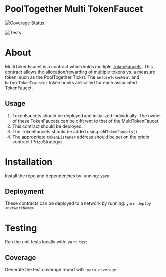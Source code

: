# PoolTogether Multi TokenFaucet

[![Coverage Status](https://coveralls.io/repos/github/pooltogether/multi-token-faucet/badge.svg?branch=master)](https://coveralls.io/github/pooltogether/multi-token-faucet?branch=master)

![Tests](https://github.com/pooltogether/multi-token-faucet/actions/workflows/main.yml/badge.svg)

# About
MultiTokenFaucet is a contract which holds multiple [TokenFaucets](https://github.com/pooltogether/pooltogether-pool-contracts/blob/master/contracts/token-faucet/TokenFaucet.sol). This contract allows the allocation/rewarding of multiple tokens vs. a measure token, such as the PoolTogether Ticket. The `beforeTokenMint` and `beforeTokenTransfer` token hooks are called for each associated TokenFaucet. 

## Usage
1. TokenFaucets should be deployed and initialized individually. The owner of these TokenFaucets can be different to that of the MultiTokenFaucet.
1. This contract should be deployed.
1. The TokenFaucets should be added using `addTokenFaucets()`.
1. The appropriate `tokenListener` address should be set on the origin contract (PrizeStrategy)

# Installation
Install the repo and dependencies by running:
`yarn`

## Deployment
These contracts can be deployed to a network by running:
`yarn deploy <networkName>`

# Testing
Run the unit tests locally with:
`yarn test`

## Coverage
Generate the test coverage report with:
`yarn coverage`